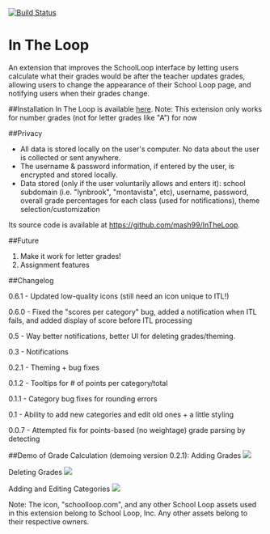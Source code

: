  [![Build Status](https://travis-ci.org/mash99/InTheLoop.svg?branch=develop)](https://travis-ci.org/mash99/InTheLoop)
# In The Loop
An extension that improves the SchoolLoop interface by letting users calculate what their grades would be after the teacher updates grades, allowing users to change the appearance of their School Loop page, and notifying users when their grades change.  

##Installation
In The Loop is available [here](https://chrome.google.com/webstore/detail/in-the-loop-for-school-lo/ppigcngidmooiiafkelbilbojiijffag).
Note: This extension only works for number grades (not for letter grades like "A") for now

##Privacy
-  All data is stored locally on the user's computer. No data about the user is collected or sent anywhere.
-  The username & password information, if entered by the user, is encrypted and stored locally.
-  Data stored (only if the user voluntarily allows and enters it): school subdomain (i.e. "lynbrook", "montavista", etc), username, password, overall grade percentages for each class (used for notifications), theme selection/customization

Its source code is available at https://github.com/mash99/InTheLoop.

##Future
1.  Make it work for letter grades!
2.  Assignment features

##Changelog

0.6.1 - Updated low-quality icons (still need an icon unique to ITL!)

0.6.0 - Fixed the "scores per category" bug, added a notification when ITL fails, and added display of score before ITL processing

0.5 - Way better notifications, better UI for deleting grades/theming.

0.3 - Notifications

0.2.1 - Theming + bug fixes

0.1.2 - Tooltips for # of points per category/total

0.1.1 - Category bug fixes for rounding errors

0.1 - Ability to add new categories and edit old ones + a little styling

0.0.7 - Attempted fix for points-based (no weightage) grade parsing by detecting  

##Demo of Grade Calculation (demoing version 0.2.1):
Adding Grades
![](https://i.gyazo.com/6c424770f10b8598c4439b36c89193b4.gif)

Deleting Grades
![](https://i.gyazo.com/8252613bbe697fef07c8f1bf9a5d9134.gif)

Adding and Editing Categories
![](https://i.gyazo.com/0fdfe0e3ac2ad56c8b86b2599b6720b0.gif)

Note: The icon, "schoolloop.com", and any other School Loop assets used in this extension belong to School Loop, Inc. Any other assets belong to their respective owners.
